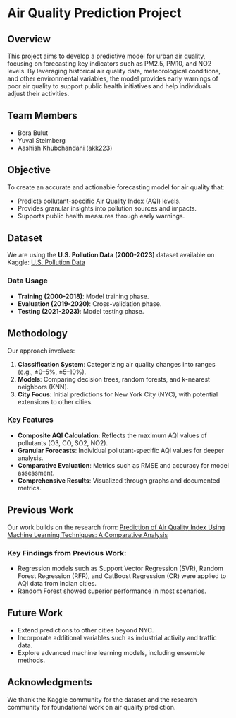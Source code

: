 # Air Quality Prediction Project

## Overview
This project aims to develop a predictive model for urban air quality, focusing on forecasting key indicators such as PM2.5, PM10, and NO2 levels. By leveraging historical air quality data, meteorological conditions, and other environmental variables, the model provides early warnings of poor air quality to support public health initiatives and help individuals adjust their activities.

## Team Members
- Bora Bulut  
- Yuval Steimberg  
- Aashish Khubchandani (akk223)

## Objective
To create an accurate and actionable forecasting model for air quality that:
- Predicts pollutant-specific Air Quality Index (AQI) levels.
- Provides granular insights into pollution sources and impacts.
- Supports public health measures through early warnings.

## Dataset
We are using the **U.S. Pollution Data (2000-2023)** dataset available on Kaggle:
[U.S. Pollution Data](https://www.kaggle.com/datasets/guslovesmath/us-pollution-data-200-to-2022/data)

### Data Usage
- **Training (2000-2018)**: Model training phase.
- **Evaluation (2019-2020)**: Cross-validation phase.
- **Testing (2021-2023)**: Model testing phase.

## Methodology
Our approach involves:
1. **Classification System**: Categorizing air quality changes into ranges (e.g., ±0–5%, ±5–10%).
2. **Models**: Comparing decision trees, random forests, and k-nearest neighbors (KNN).
3. **City Focus**: Initial predictions for New York City (NYC), with potential extensions to other cities.

### Key Features
- **Composite AQI Calculation**: Reflects the maximum AQI values of pollutants (O3, CO, SO2, NO2).
- **Granular Forecasts**: Individual pollutant-specific AQI values for deeper analysis.
- **Comparative Evaluation**: Metrics such as RMSE and accuracy for model assessment.
- **Comprehensive Results**: Visualized through graphs and documented metrics.

## Previous Work
Our work builds on the research from:
[Prediction of Air Quality Index Using Machine Learning Techniques: A Comparative Analysis](https://onlinelibrary.wiley.com/doi/10.1155/2023/4916267)

### Key Findings from Previous Work:
- Regression models such as Support Vector Regression (SVR), Random Forest Regression (RFR), and CatBoost Regression (CR) were applied to AQI data from Indian cities.
- Random Forest showed superior performance in most scenarios.

## Future Work
- Extend predictions to other cities beyond NYC.
- Incorporate additional variables such as industrial activity and traffic data.
- Explore advanced machine learning models, including ensemble methods.



## Acknowledgments
We thank the Kaggle community for the dataset and the research community for foundational work on air quality prediction.
